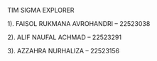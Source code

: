 TIM SIGMA EXPLORER

1). FAISOL RUKMANA AVROHANDRI – 22523038

2). ALIF NAUFAL ACHMAD – 22523291

3). AZZAHRA NURHALIZA – 22523156
